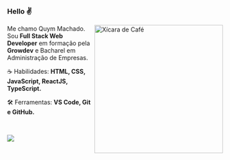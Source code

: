 ### Hello ✌

<img src="./images/coffee" min-width="300px" max-width="300px" width="300px" align="right" alt="Xícara de Café">

<p align="left"> 
 Me chamo Quym Machado. Sou <strong>Full Stack Web Developer</strong> em formação pela <strong>Growdev</strong> e Bacharel em Administração de Empresas.
</p>

<p align="left">
 ☕ Habilidades: <strong>HTML, CSS, JavaScript, ReactJS, TypeScript.</strong>
</p>

<p align="left">
  🛠 Ferramentas: <strong>VS Code, Git e GitHub.</strong>
</p>


<br>

<p align="left">  
  <a href="https://www.linkedin.com/in/quym-machado" alt="Linkedin">
    <img src="https://img.shields.io/badge/LinkedIn-0077B5?style=for-the-badge&logo=linkedin&logoColor=white"/>
  </a>
</p>